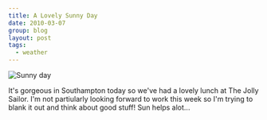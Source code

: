 ```yaml
---
title: A Lovely Sunny Day
date: 2010-03-07
group: blog
layout: post
tags:
  - weather
---
```

![Sunny day](/images/uploads/2010/03/7100912-photo.jpg)

It's gorgeous in Southampton today so we've had a lovely lunch at The Jolly Sailor. I'm not partiularly looking forward to work this week so I'm trying to blank it out and think about good stuff! Sun helps alot...